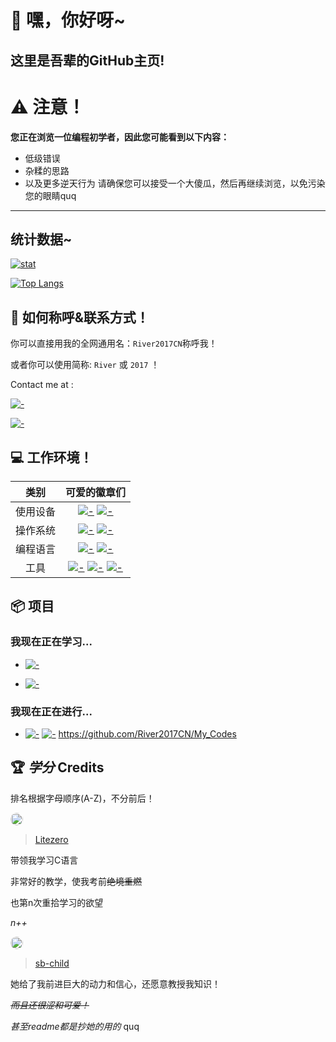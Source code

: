 # 👐 嘿，你好呀~
## 这里是吾辈的GitHub主页!


# ⚠️ 注意！
**您正在浏览一位编程初学者，因此您可能看到以下内容：**
- 低级错误
- 杂糅的思路
- 以及更多逆天行为
请确保您可以接受一个大傻瓜，然后再继续浏览，以免污染您的眼睛quq

---

## 统计数据~

[![stat](https://github-readme-stats.vercel.app/api?username=River2017CN&show_icons=true&icon_color=0366d6&theme=dark)]()

[![Top Langs](https://github-readme-stats.vercel.app/api/top-langs/?username=River2017CN&layout=compact&icon_color=0366d6&theme=dark)]()



## 📛 如何称呼&联系方式！

你可以直接用我的全网通用名：`River2017CN`称呼我！

或者你可以使用简称: `River` 或 `2017` ！ 

Contact me at :

 [![-](https://img.shields.io/badge/River2017CN-26A5E4?style=flat-square&logo=telegram&logoColor=white)](https://t.me/River2017CN)

[![-](https://img.shields.io/badge/给我发邮件-EA4335?style=flat-square&logo=gmail&logoColor=white)](mailto:river2017cn@gmail.com)


## 💻 工作环境！
类别|可爱的徽章们
:---:|:---:
使用设备|[![-](https://img.shields.io/badge/ROG_Strix-FF0029?style=flat-square&logo=republicofgamers&logoColor=white)]() [![-](https://img.shields.io/badge/Oneplus_13-F5010C?style=flat-square&logo=oneplus&logoColor=white)]()
操作系统|[![-](https://img.shields.io/badge/Windows_11-0078D4?style=flat-square&logo=Windows11&logoColor=white)]() [![-](https://img.shields.io/badge/Android_15-3DDC84?style=flat-square&logo=Android&logoColor=white)]()
编程语言|[![-](https://img.shields.io/badge/Python-3772a2?style=flat-square&logo=python&logoColor=white)]() [![-](https://img.shields.io/badge/C-A8B9CC?style=flat-square&logo=C&logoColor=white)]()
工具|[![-](https://img.shields.io/badge/Visual_Studio_Code-0066b8?style=flat-square&logo=visualstudiocode&logoColor=white)]() [![-](https://img.shields.io/badge/Redpanda_Cpp-d45500?style=flat-square&logo=visualstudiocode&logoColor=white)]() [![-](https://img.shields.io/badge/Git-f05032?style=flat-square&logo=git&logoColor=white)]()


## 📦 项目

###  我现在正在学习...

* [![-](https://img.shields.io/badge/Python-3772A2?style=flat-square&logo=python&logoColor=white)]()

* [![-](https://img.shields.io/badge/C-A8B9CC?style=flat-square&logo=C&logoColor=white)]()

### 我现在正在进行...

* [![-](https://img.shields.io/badge/Python-3772A2?style=flat-square&logo=python&logoColor=white)]() [![-](https://img.shields.io/badge/C-A8B9CC?style=flat-square&logo=C&logoColor=white)]() https://github.com/River2017CN/My_Codes

## 🏆 *学分* Credits
排名根据字母顺序(A-Z)，不分前后！

<img src="https://github.com/Litezero.png" width="20" style="border-radius:50%;" />

>[Litezero](https://github.com/Litezero)

带领我学习C语言

非常好的教学，使我考前~~绝境重燃~~

也第n次重拾学习的欲望

*n++*

<img src="https://github.com/sb-child.png" width="20" style="border-radius:50%;" />

>[sb-child](https://github.com/sb-child)

她给了我前进巨大的动力和信心，还愿意教授我知识！

~~*而且还很涩和可爱！*~~

*甚至readme都是抄她的用的* quq

<!--
**River2017CN/River2017CN** is a ✨ _special_ ✨ repository because its `README.md` (this file) appears on your GitHub profile.

Here are some ideas to get you started:

- 🔭 I’m currently working on ...
- 🌱 I’m currently learning ...
- 👯 I’m looking to collaborate on ...
- 🤔 I’m looking for help with ...
- 💬 Ask me about ...
- 📫 How to reach me: ...
- 😄 Pronouns: ...
- ⚡ Fun fact: ...
-->
